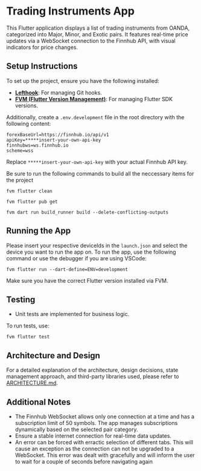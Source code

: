# Trading Instruments App

This Flutter application displays a list of trading instruments from OANDA, categorized into Major, Minor, and Exotic pairs. It features real-time price updates via a WebSocket connection to the Finnhub API, with visual indicators for price changes.

## Setup Instructions

To set up the project, ensure you have the following installed:

- **[Lefthook](https://github.com/evilmartians/lefthook)**: For managing Git hooks.
- **[FVM (Flutter Version Management)](https://fvm.app/)**: For managing Flutter SDK versions.

Additionally, create a `.env.development` file in the root directory with the following content:

```
forexBaseUrl=https://finnhub.io/api/v1
apiKey=*****insert-your-own-api-key
finnhubws=ws.finnhub.io
scheme=wss
```

Replace `*****insert-your-own-api-key` with your actual Finnhub API key.

Be sure to run the following commands to build all the neccessary items for the project

```
fvm flutter clean
```
```
fvm flutter pub get
```
```
fvm dart run build_runner build --delete-conflicting-outputs
```


## Running the App

Please insert your respective deviceIds in the `launch.json` and select the device you want to run the app on. 
To run the app, use the following command or use the debugger if you are using VSCode:

```
fvm flutter run --dart-define=ENV=development
```

Make sure you have the correct Flutter version installed via FVM.

## Testing

- Unit tests are implemented for business logic.

To run tests, use:

```
fvm flutter test
```

## Architecture and Design

For a detailed explanation of the architecture, design decisions, state management approach, and third-party libraries used, please refer to [ARCHITECTURE.md](ARCHITECTURE.md).

## Additional Notes

- The Finnhub WebSocket allows only one connection at a time and has a subscription limit of 50 symbols. The app manages subscriptions dynamically based on the selected pair category.
- Ensure a stable internet connection for real-time data updates.
- An error can be forced with erractic selection of different tabs. This will cause an exception as the connection can not be upgraded to a WebSocket. This error was dealt with gracefully and will inform the user to wait for a couple of seconds before navigating again